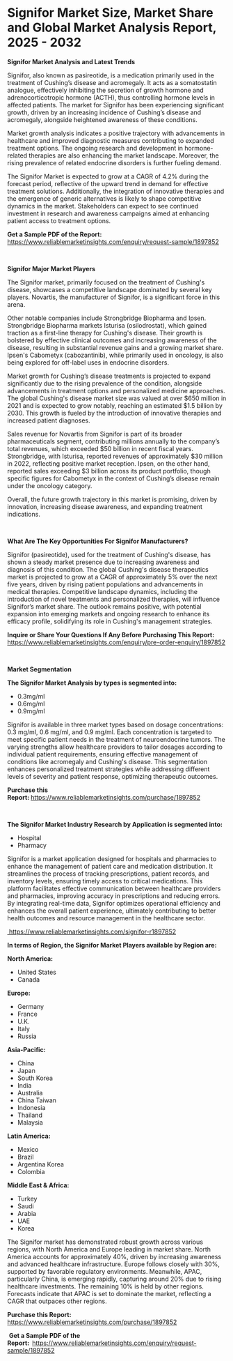 <p><h1>Signifor Market Size, Market Share and Global Market Analysis Report, 2025 - 2032</h1></p><p><strong>Signifor Market Analysis and Latest Trends</strong></p>
<p><p>Signifor, also known as pasireotide, is a medication primarily used in the treatment of Cushing’s disease and acromegaly. It acts as a somatostatin analogue, effectively inhibiting the secretion of growth hormone and adrenocorticotropic hormone (ACTH), thus controlling hormone levels in affected patients. The market for Signifor has been experiencing significant growth, driven by an increasing incidence of Cushing’s disease and acromegaly, alongside heightened awareness of these conditions.</p><p>Market growth analysis indicates a positive trajectory with advancements in healthcare and improved diagnostic measures contributing to expanded treatment options. The ongoing research and development in hormone-related therapies are also enhancing the market landscape. Moreover, the rising prevalence of related endocrine disorders is further fueling demand. </p><p>The Signifor Market is expected to grow at a CAGR of 4.2% during the forecast period, reflective of the upward trend in demand for effective treatment solutions. Additionally, the integration of innovative therapies and the emergence of generic alternatives is likely to shape competitive dynamics in the market. Stakeholders can expect to see continued investment in research and awareness campaigns aimed at enhancing patient access to treatment options.</p></p>
<p><strong>Get a Sample PDF of the Report:&nbsp;</strong> <a href="https://www.reliablemarketinsights.com/enquiry/request-sample/1897852?utm_campaign=2280&utm_medium=2&utm_source=Github&utm_content=ia&utm_term=19042025&utm_id=signifor">https://www.reliablemarketinsights.com/enquiry/request-sample/1897852</a></p>
<p>&nbsp;</p>
<p><strong>Signifor Major Market Players</strong></p>
<p><p>The Signifor market, primarily focused on the treatment of Cushing's disease, showcases a competitive landscape dominated by several key players. Novartis, the manufacturer of Signifor, is a significant force in this arena. </p><p>Other notable companies include Strongbridge Biopharma and Ipsen. Strongbridge Biopharma markets Isturisa (osilodrostat), which gained traction as a first-line therapy for Cushing's disease. Their growth is bolstered by effective clinical outcomes and increasing awareness of the disease, resulting in substantial revenue gains and a growing market share. Ipsen's Cabometyx (cabozantinib), while primarily used in oncology, is also being explored for off-label uses in endocrine disorders.</p><p>Market growth for Cushing’s disease treatments is projected to expand significantly due to the rising prevalence of the condition, alongside advancements in treatment options and personalized medicine approaches. The global Cushing's disease market size was valued at over $650 million in 2021 and is expected to grow notably, reaching an estimated $1.5 billion by 2030. This growth is fueled by the introduction of innovative therapies and increased patient diagnoses.</p><p>Sales revenue for Novartis from Signifor is part of its broader pharmaceuticals segment, contributing millions annually to the company’s total revenues, which exceeded $50 billion in recent fiscal years. Strongbridge, with Isturisa, reported revenues of approximately $30 million in 2022, reflecting positive market reception. Ipsen, on the other hand, reported sales exceeding $3 billion across its product portfolio, though specific figures for Cabometyx in the context of Cushing’s disease remain under the oncology category.</p><p>Overall, the future growth trajectory in this market is promising, driven by innovation, increasing disease awareness, and expanding treatment indications.</p></p>
<p>&nbsp;</p>
<p><strong>What Are The Key Opportunities For Signifor Manufacturers?</strong></p>
<p><p>Signifor (pasireotide), used for the treatment of Cushing's disease, has shown a steady market presence due to increasing awareness and diagnosis of this condition. The global Cushing's disease therapeutics market is projected to grow at a CAGR of approximately 5% over the next five years, driven by rising patient populations and advancements in medical therapies. Competitive landscape dynamics, including the introduction of novel treatments and personalized therapies, will influence Signifor’s market share. The outlook remains positive, with potential expansion into emerging markets and ongoing research to enhance its efficacy profile, solidifying its role in Cushing's management strategies.</p></p>
<p><strong>Inquire or Share Your Questions If Any Before Purchasing This Report:</strong> <a href="https://www.reliablemarketinsights.com/enquiry/pre-order-enquiry/1897852?utm_campaign=2280&utm_medium=2&utm_source=Github&utm_content=ia&utm_term=19042025&utm_id=signifor">https://www.reliablemarketinsights.com/enquiry/pre-order-enquiry/1897852</a></p>
<p>&nbsp;</p>
<p><strong>Market Segmentation</strong></p>
<p><strong>The Signifor Market Analysis by types is segmented into:</strong></p>
<p><ul><li>0.3mg/ml</li><li>0.6mg/ml</li><li>0.9mg/ml</li></ul></p>
<p><p>Signifor is available in three market types based on dosage concentrations: 0.3 mg/ml, 0.6 mg/ml, and 0.9 mg/ml. Each concentration is targeted to meet specific patient needs in the treatment of neuroendocrine tumors. The varying strengths allow healthcare providers to tailor dosages according to individual patient requirements, ensuring effective management of conditions like acromegaly and Cushing's disease. This segmentation enhances personalized treatment strategies while addressing different levels of severity and patient response, optimizing therapeutic outcomes.</p></p>
<p><strong>Purchase this Report:&nbsp;</strong><a href="https://www.reliablemarketinsights.com/purchase/1897852?utm_campaign=2280&utm_medium=2&utm_source=Github&utm_content=ia&utm_term=19042025&utm_id=signifor">https://www.reliablemarketinsights.com/purchase/1897852</a></p>
<p>&nbsp;</p>
<p><strong>The Signifor Market Industry Research by Application is segmented into:</strong></p>
<p><ul><li>Hospital</li><li>Pharmacy</li></ul></p>
<p><p>Signifor is a market application designed for hospitals and pharmacies to enhance the management of patient care and medication distribution. It streamlines the process of tracking prescriptions, patient records, and inventory levels, ensuring timely access to critical medications. This platform facilitates effective communication between healthcare providers and pharmacies, improving accuracy in prescriptions and reducing errors. By integrating real-time data, Signifor optimizes operational efficiency and enhances the overall patient experience, ultimately contributing to better health outcomes and resource management in the healthcare sector.</p></p>
<p><a href="https://www.reliablemarketinsights.com/signifor-r1897852?utm_campaign=2280&utm_medium=2&utm_source=Github&utm_content=ia&utm_term=19042025&utm_id=signifor">&nbsp;https://www.reliablemarketinsights.com/signifor-r1897852</a></p>
<p><strong>In terms of Region, the Signifor Market Players available by Region are:</strong></p>
<p>
    <p> <strong> North America: </strong>
        <ul>
            <li>United States</li>
            <li>Canada</li>
        </ul>
        </p> 
    <p> <strong> Europe: </strong>
        <ul>
            <li>Germany</li>
            <li>France</li>
            <li>U.K.</li>
            <li>Italy</li>
            <li>Russia</li>
        </ul>
        </p> 
    <p> <strong> Asia-Pacific: </strong>
        <ul>
            <li>China</li>
            <li>Japan</li>
            <li>South Korea</li>
            <li>India</li>
            <li>Australia</li>
            <li>China Taiwan</li>
            <li>Indonesia</li>
            <li>Thailand</li>
            <li>Malaysia</li>
        </ul>
        </p> 
    <p> <strong> Latin America: </strong>
        <ul>
            <li>Mexico</li>
            <li>Brazil</li>
            <li>Argentina Korea</li>
            <li>Colombia</li>
        </ul>
        </p> 
    <p> <strong> Middle East & Africa: </strong>
        <ul>
            <li>Turkey</li>
            <li>Saudi</li>
            <li>Arabia</li>
            <li>UAE</li>
            <li>Korea</li>
        </ul>
    </p>
    </p>
<p><p>The Signifor market has demonstrated robust growth across various regions, with North America and Europe leading in market share. North America accounts for approximately 40%, driven by increasing awareness and advanced healthcare infrastructure. Europe follows closely with 30%, supported by favorable regulatory environments. Meanwhile, APAC, particularly China, is emerging rapidly, capturing around 20% due to rising healthcare investments. The remaining 10% is held by other regions. Forecasts indicate that APAC is set to dominate the market, reflecting a CAGR that outpaces other regions.</p></p>
<p><strong>Purchase this Report: </strong><a href="https://www.reliablemarketinsights.com/purchase/1897852?utm_campaign=2280&utm_medium=2&utm_source=Github&utm_content=ia&utm_term=19042025&utm_id=signifor">https://www.reliablemarketinsights.com/purchase/1897852</a></p>
<p>&nbsp;<strong>Get a Sample PDF of the Report:&nbsp;&nbsp;</strong><a href="https://www.reliablemarketinsights.com/enquiry/request-sample/1897852?utm_campaign=2280&utm_medium=2&utm_source=Github&utm_content=ia&utm_term=19042025&utm_id=signifor">https://www.reliablemarketinsights.com/enquiry/request-sample/1897852</a></p>
<p><strong></strong></p>
<p><p></p><p></p><p></p></p>